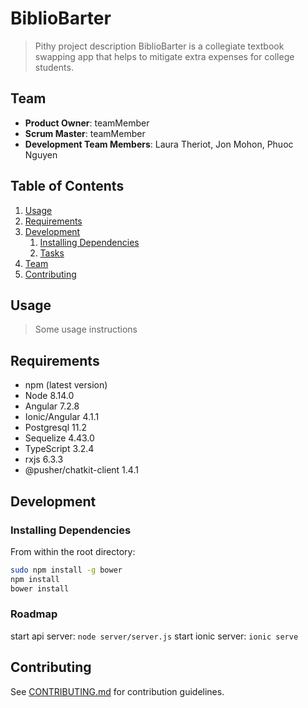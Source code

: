 # BiblioBarter

> Pithy project description
BiblioBarter is a collegiate textbook swapping app that helps to mitigate extra expenses for college students. 

## Team

  - __Product Owner__: teamMember
  - __Scrum Master__: teamMember
  - __Development Team Members__: Laura Theriot, Jon Mohon, Phuoc Nguyen

## Table of Contents

1. [Usage](#Usage)
1. [Requirements](#requirements)
1. [Development](#development)
    1. [Installing Dependencies](#installing-dependencies)
    1. [Tasks](#tasks)
1. [Team](#team)
1. [Contributing](#contributing)

## Usage

> Some usage instructions

## Requirements

- npm (latest version)
- Node 8.14.0
- Angular 7.2.8
- Ionic/Angular 4.1.1
- Postgresql 11.2
- Sequelize 4.43.0
- TypeScript 3.2.4
- rxjs 6.3.3
- @pusher/chatkit-client 1.4.1

## Development

### Installing Dependencies

From within the root directory:

```sh
sudo npm install -g bower
npm install
bower install
```

### Roadmap

start api server: `node server/server.js`
start ionic server: `ionic serve`

## Contributing

See [CONTRIBUTING.md](_CONTRIBUTING.md) for contribution guidelines.
